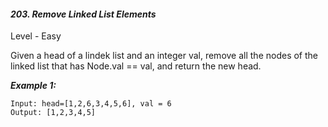 #### ***203. Remove Linked List Elements***

Level - Easy

Given a head of a lindek list and an integer val, remove all the nodes of the linked list that has Node.val == val, and return the new head.

***Example 1:***
```
Input: head=[1,2,6,3,4,5,6], val = 6 
Output: [1,2,3,4,5]
```
